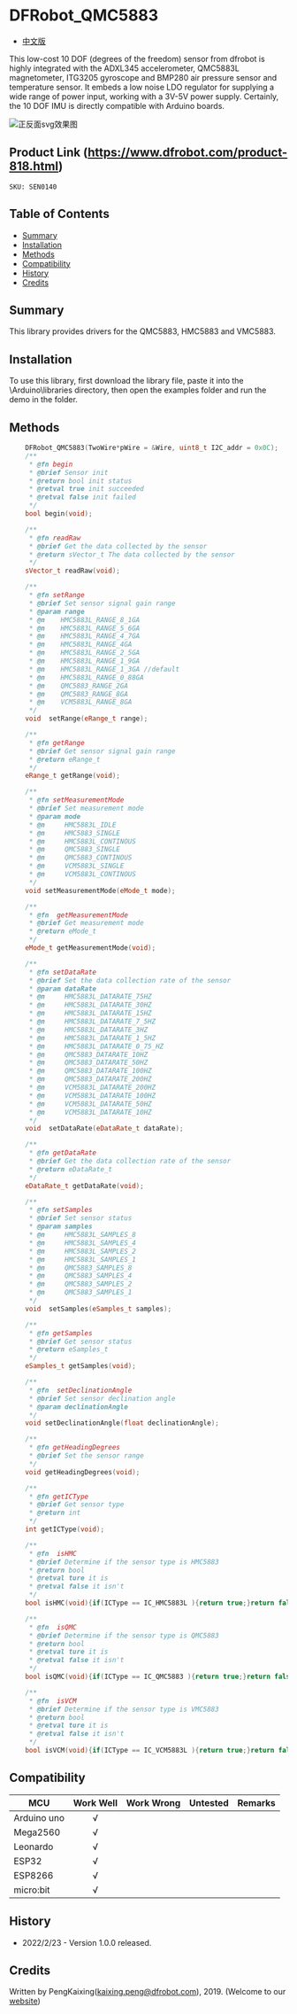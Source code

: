 # DFRobot_QMC5883
- [中文版](./README_CN.md)

This low-cost 10 DOF (degrees of the freedom) sensor from dfrobot is highly integrated with the ADXL345 accelerometer, QMC5883L magnetometer, ITG3205 gyroscope and BMP280 air pressure sensor and temperature sensor. It embeds a low noise LDO regulator for supplying a wide range of power input, working with a 3V-5V power supply. Certainly, the 10 DOF IMU is directly compatible with Arduino boards.

![正反面svg效果图](./resources/images/SEN0140.png)

## Product Link (https://www.dfrobot.com/product-818.html)

    SKU: SEN0140

## Table of Contents

* [Summary](#summary)
* [Installation](#installation)
* [Methods](#methods)
* [Compatibility](#compatibility)
* [History](#history)
* [Credits](#credits)

## Summary
This library provides drivers for the QMC5883, HMC5883 and VMC5883.

## Installation

To use this library, first download the library file, paste it into the \Arduino\libraries directory, then open the examples folder and run the demo in the folder.

## Methods

```C++
    DFRobot_QMC5883(TwoWire*pWire = &Wire, uint8_t I2C_addr = 0x0C);
    /**
     * @fn begin
     * @brief Sensor init
     * @return bool init status
     * @retval true init succeeded
     * @retval false init failed
     */
    bool begin(void);

    /**
     * @fn readRaw
     * @brief Get the data collected by the sensor
     * @return sVector_t The data collected by the sensor
     */
    sVector_t readRaw(void);

    /**
     * @fn setRange
     * @brief Set sensor signal gain range
     * @param range 
     * @n    HMC5883L_RANGE_8_1GA    
     * @n    HMC5883L_RANGE_5_6GA    
     * @n    HMC5883L_RANGE_4_7GA    
     * @n    HMC5883L_RANGE_4GA      
     * @n    HMC5883L_RANGE_2_5GA    
     * @n    HMC5883L_RANGE_1_9GA    
     * @n    HMC5883L_RANGE_1_3GA //default    
     * @n    HMC5883L_RANGE_0_88GA   
     * @n    QMC5883_RANGE_2GA     
     * @n    QMC5883_RANGE_8GA     
     * @n    VCM5883L_RANGE_8GA    
     */
    void  setRange(eRange_t range);

    /**
     * @fn getRange
     * @brief Get sensor signal gain range
     * @return eRange_t
     */
    eRange_t getRange(void);

    /**
     * @fn setMeasurementMode
     * @brief Set measurement mode
     * @param mode
     * @n     HMC5883L_IDLE
     * @n     HMC5883_SINGLE
     * @n     HMC5883L_CONTINOUS
     * @n     QMC5883_SINGLE
     * @n     QMC5883_CONTINOUS
     * @n     VCM5883L_SINGLE
     * @n     VCM5883L_CONTINOUS
     */
    void setMeasurementMode(eMode_t mode);

    /**
     * @fn  getMeasurementMode
     * @brief Get measurement mode
     * @return eMode_t
     */
    eMode_t getMeasurementMode(void);

    /**
     * @fn setDataRate
     * @brief Set the data collection rate of the sensor
     * @param dataRate
     * @n     HMC5883L_DATARATE_75HZ
     * @n     HMC5883L_DATARATE_30HZ
     * @n     HMC5883L_DATARATE_15HZ
     * @n     HMC5883L_DATARATE_7_5HZ
     * @n     HMC5883L_DATARATE_3HZ
     * @n     HMC5883L_DATARATE_1_5HZ
     * @n     HMC5883L_DATARATE_0_75_HZ
     * @n     QMC5883_DATARATE_10HZ
     * @n     QMC5883_DATARATE_50HZ
     * @n     QMC5883_DATARATE_100HZ
     * @n     QMC5883_DATARATE_200HZ
     * @n     VCM5883L_DATARATE_200HZ
     * @n     VCM5883L_DATARATE_100HZ
     * @n     VCM5883L_DATARATE_50HZ
     * @n     VCM5883L_DATARATE_10HZ
     */
    void  setDataRate(eDataRate_t dataRate);

    /**
     * @fn getDataRate
     * @brief Get the data collection rate of the sensor
     * @return eDataRate_t
     */
    eDataRate_t getDataRate(void);

    /**
     * @fn setSamples
     * @brief Set sensor status
     * @param samples
     * @n     HMC5883L_SAMPLES_8
     * @n     HMC5883L_SAMPLES_4
     * @n     HMC5883L_SAMPLES_2
     * @n     HMC5883L_SAMPLES_1
     * @n     QMC5883_SAMPLES_8
     * @n     QMC5883_SAMPLES_4
     * @n     QMC5883_SAMPLES_2
     * @n     QMC5883_SAMPLES_1
     */
    void  setSamples(eSamples_t samples);

    /**
     * @fn getSamples
     * @brief Get sensor status
     * @return eSamples_t
     */
    eSamples_t getSamples(void);

    /**
     * @fn  setDeclinationAngle
     * @brief Set sensor declination angle
     * @param declinationAngle
     */
    void setDeclinationAngle(float declinationAngle);

    /**
     * @fn getHeadingDegrees
     * @brief Set the sensor range
     */
    void getHeadingDegrees(void);

    /**
     * @fn getICType
     * @brief Get sensor type
     * @return int
     */
    int getICType(void);

    /**
     * @fn  isHMC
     * @brief Determine if the sensor type is HMC5883
     * @return bool 
     * @retval ture it is
     * @retval false it isn't
     */
    bool isHMC(void){if(ICType == IC_HMC5883L ){return true;}return false;}

    /**
     * @fn  isQMC
     * @brief Determine if the sensor type is QMC5883
     * @return bool
     * @retval ture it is
     * @retval false it isn't
     */
    bool isQMC(void){if(ICType == IC_QMC5883 ){return true;}return false;}

    /**
     * @fn  isVCM
     * @brief Determine if the sensor type is VMC5883
     * @return bool
     * @retval ture it is
     * @retval false it isn't
     */
    bool isVCM(void){if(ICType == IC_VCM5883L ){return true;}return false;}
```

## Compatibility

MCU                | Work Well    | Work Wrong   | Untested    | Remarks
------------------ | :----------: | :----------: | :---------: | -----
Arduino uno        |      √       |              |             | 
Mega2560        |      √       |              |             | 
Leonardo        |      √       |              |             | 
ESP32           |      √       |              |             | 
ESP8266           |      √       |              |             | 
micro:bit        |      √       |              |             | 

## History

- 2022/2/23 - Version 1.0.0 released.

## Credits

Written by PengKaixing(kaixing.peng@dfrobot.com), 2019. (Welcome to our [website](https://www.dfrobot.com/))
